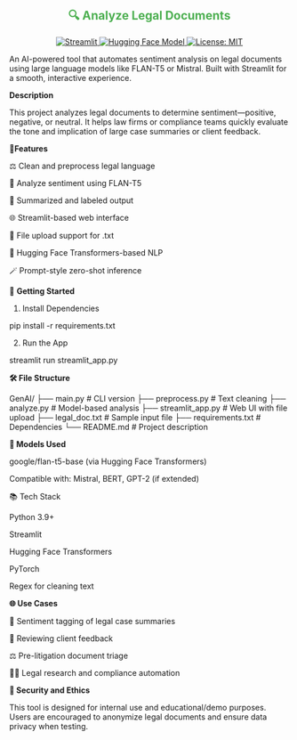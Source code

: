 <h2 align="center" style="color:#4CAF50">🔍 Analyze Legal Documents</h2>


<p align="center">
  <a href="https://streamlit.io/">
    <img alt="Streamlit" src="https://img.shields.io/badge/Streamlit-Live%20App-ff4b4b?logo=streamlit&logoColor=white&style=for-the-badge">
  </a>
  <a href="https://huggingface.co/google/flan-t5-base">
    <img alt="Hugging Face Model" src="https://img.shields.io/badge/Made%20with-FLAN--T5-blue?logo=google&style=for-the-badge">
  </a>
  <a href="https://opensource.org/licenses/MIT">
    <img alt="License: MIT" src="https://img.shields.io/badge/license-MIT-green?style=for-the-badge">
  </a>
</p>


An AI-powered tool that automates sentiment analysis on legal documents using large language models like FLAN-T5 or Mistral. Built with Streamlit for a smooth, interactive experience.

<b> Description</b>

This project analyzes legal documents to determine sentiment—positive, negative, or neutral. It helps law firms or compliance teams quickly evaluate the tone and implication of large case summaries or client feedback.

 <b>🎯Features</b>

⚖️ Clean and preprocess legal language

🤖 Analyze sentiment using FLAN-T5

🧼 Summarized and labeled output

🌐 Streamlit-based web interface

📂 File upload support for .txt

🧠 Hugging Face Transformers-based NLP

🪄 Prompt-style zero-shot inference

🚀 <b> Getting Started </b>

1. Install Dependencies

pip install -r requirements.txt

2. Run the App

streamlit run streamlit_app.py

 <b>🛠️ File Structure </b>

GenAI/
├── main.py               # CLI version
├── preprocess.py         # Text cleaning
├── analyze.py            # Model-based analysis
├── streamlit_app.py      # Web UI with file upload
├── legal_doc.txt         # Sample input file
├── requirements.txt      # Dependencies
└── README.md             # Project description

 <b>🤖 Models Used </b>

google/flan-t5-base (via Hugging Face Transformers)

Compatible with: Mistral, BERT, GPT-2 (if extended)

📚 Tech Stack

Python 3.9+

Streamlit

Hugging Face Transformers

PyTorch

Regex for cleaning text

 <b>🌐 Use Cases </b>

📑 Sentiment tagging of legal case summaries

🧾 Reviewing client feedback

⚖️ Pre-litigation document triage

🕵️‍♀️ Legal research and compliance automation

 <b>🔐 Security and Ethics </b>

This tool is designed for internal use and educational/demo purposes. Users are encouraged to anonymize legal documents and ensure data privacy when testing.

